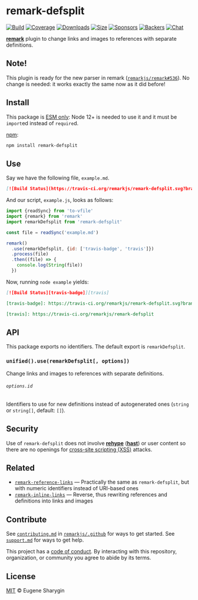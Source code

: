# remark-defsplit

[![Build][build-badge]][build]
[![Coverage][coverage-badge]][coverage]
[![Downloads][downloads-badge]][downloads]
[![Size][size-badge]][size]
[![Sponsors][sponsors-badge]][collective]
[![Backers][backers-badge]][collective]
[![Chat][chat-badge]][chat]

[**remark**][remark] plugin to change links and images to references with
separate definitions.

## Note!

This plugin is ready for the new parser in remark
([`remarkjs/remark#536`](https://github.com/remarkjs/remark/pull/536)).
No change is needed: it works exactly the same now as it did before!

## Install

This package is [ESM only](https://gist.github.com/sindresorhus/a39789f98801d908bbc7ff3ecc99d99c):
Node 12+ is needed to use it and it must be `import`ed instead of `require`d.

[npm][]:

```sh
npm install remark-defsplit
```

## Use

Say we have the following file, `example.md`.

```markdown
[![Build Status](https://travis-ci.org/remarkjs/remark-defsplit.svg?branch=main)](https://travis-ci.org/remarkjs/remark-defsplit)
```

And our script, `example.js`, looks as follows:

```js
import {readSync} from 'to-vfile'
import {remark} from 'remark'
import remarkDefsplit from 'remark-defsplit'

const file = readSync('example.md')

remark()
  .use(remarkDefsplit, {id: ['travis-badge', 'travis']})
  .process(file)
  .then((file) => {
    console.log(String(file))
  })
```

Now, running `node example` yields:

```markdown
[![Build Status][travis-badge]][travis]

[travis-badge]: https://travis-ci.org/remarkjs/remark-defsplit.svg?branch=main

[travis]: https://travis-ci.org/remarkjs/remark-defsplit
```

## API

This package exports no identifiers.
The default export is `remarkDefsplit`.

### `unified().use(remarkDefsplit[, options])`

Change links and images to references with separate definitions.

###### `options.id`

Identifiers to use for new definitions instead of autogenerated ones (`string`
or `string[]`, default: `[]`).

## Security

Use of `remark-defsplit` does not involve [**rehype**][rehype]
([**hast**][hast]) or user content so there are no openings for
[cross-site scripting (XSS)][xss] attacks.

## Related

*   [`remark-reference-links`][remark-reference-links]
    — Practically the same as `remark-defsplit`, but with numeric identifiers
    instead of URI-based ones
*   [`remark-inline-links`][remark-inline-links]
    — Reverse, thus rewriting references and definitions into links and images

## Contribute

See [`contributing.md`][contributing] in [`remarkjs/.github`][health] for ways
to get started.
See [`support.md`][support] for ways to get help.

This project has a [code of conduct][coc].
By interacting with this repository, organization, or community you agree to
abide by its terms.

## License

[MIT][license] © Eugene Sharygin

[build-badge]: https://github.com/remarkjs/remark-defsplit/workflows/main/badge.svg

[build]: https://github.com/remarkjs/remark-defsplit/actions

[coverage-badge]: https://img.shields.io/codecov/c/github/remarkjs/remark-defsplit.svg

[coverage]: https://codecov.io/github/remarkjs/remark-defsplit

[downloads-badge]: https://img.shields.io/npm/dm/remark-defsplit.svg

[downloads]: https://www.npmjs.com/package/remark-defsplit

[size-badge]: https://img.shields.io/bundlephobia/minzip/remark-defsplit.svg

[size]: https://bundlephobia.com/result?p=remark-defsplit

[sponsors-badge]: https://opencollective.com/unified/sponsors/badge.svg

[backers-badge]: https://opencollective.com/unified/backers/badge.svg

[collective]: https://opencollective.com/unified

[chat-badge]: https://img.shields.io/badge/chat-discussions-success.svg

[chat]: https://github.com/remarkjs/remark/discussions

[npm]: https://docs.npmjs.com/cli/install

[health]: https://github.com/remarkjs/.github

[contributing]: https://github.com/remarkjs/.github/blob/HEAD/contributing.md

[support]: https://github.com/remarkjs/.github/blob/HEAD/support.md

[coc]: https://github.com/remarkjs/.github/blob/HEAD/code-of-conduct.md

[license]: license

[remark]: https://github.com/remarkjs/remark

[remark-reference-links]: https://github.com/remarkjs/remark-reference-links

[remark-inline-links]: https://github.com/remarkjs/remark-inline-links

[xss]: https://en.wikipedia.org/wiki/Cross-site_scripting

[rehype]: https://github.com/rehypejs/rehype

[hast]: https://github.com/syntax-tree/hast
